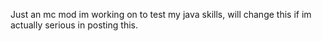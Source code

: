 Just an mc mod im working on to test my java skills, will change this if im actually serious in posting this.
